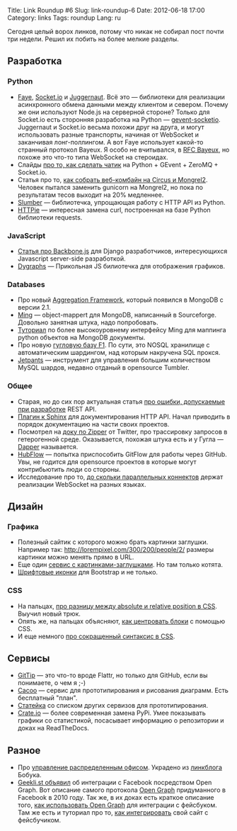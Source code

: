 Title: Link Roundup #6
Slug: link-roundup-6
Date: 2012-06-18 17:00
Category: links
Tags: roundup
Lang: ru

Сегодня целый ворох линков, потому что никак не собирал пост почти три недели. Решил их побить на более мелкие разделы.

Разработка
----------

### Python

* [Faye](http://faye.jcoglan.com/node.html), [Socket.io](http://socket.io/) и [Juggernaut](https://github.com/maccman/juggernaut). Всё это — библиотеки для реализации асинхронного обмена данными между клиентом и севером. Почему же они используют Node.js на серверной стороне? Только для Socket.io есть сторонняя разработка на Python — [gevent-socketio](https://github.com/abourget/gevent-socketio). Juggernaut и Socket.io весьма похожи друг на друга, и могут использовать разные транспорты, начиная от WebSocket и заканчивая лонг-поллингом. А вот Faye использует какой-то странный протокол Bayeux. Я особо не вчитывался, в [RFC Bayeux](http://svn.cometd.com/trunk/bayeux/bayeux.html), но похоже это что-то типа WebSocket на стероидах.
* Слайды [про то, как сделать чатик](http://www.slideshare.net/rick446/realtime-web-gevent-and-socketio) на Python + GEvent + ZeroMQ + Socket.io.
* Статья про то, [как собрать веб-комбайн на Circus и Mongrel2](http://blog.ziade.org/2012/05/31/mongrel2-amp-circus-full-control-of-your-web-stack/). Человек пытался заменить gunicorn на Mongrel2, но пока по результатам тесов выходит на 20% медленнее.
* [Slumber](http://slumber.in/) — библиотечка, упрощающая работу с HTTP API из Python.
* [HTTPie](http://pypi.python.org/pypi/httpie/) — интересная замена curl, построенная на базе Python библиотеки requests.

### JavaScript

* [Статья про Backbone.js](http://lincolnloop.com/blog/2012/jun/5/backbonejs-django-developers/) для Django разработчиков, интересующихся Javascript server-side разработкой.
* [Dygraphs](http://dygraphs.com/) — Прикольная JS билиотечка для отображения графиков.

### Databases

* Про новый [Aggregation Framework](http://blog.pythonisito.com/2012/06/using-mongodbs-new-aggregation.html), который появился в MongoDB с версии 2.1.
* [Ming](http://blog.pythonisito.com/2012/06/schema-maintenance-with-ming-and.html) — object-mappert для MongoDB, написанный в Sourceforge. Довольно занятная штука, надо попробовать.
* [Туториал](http://merciless.sourceforge.net/odm.html) по более высокоуровнему интерфейсу Ming для маппинга python объектов на MongoDB документы.
* Про новую [гугловую базу F1](http://static.googleusercontent.com/external_content/untrusted_dlcp/research.google.com/en//pubs/archive/38125.pdf). По сути, это NOSQL хранилище c автоматическим шардингом, над которым накручена SQL прокся.
* [Jetpants](http://engineering.tumblr.com/post/24612921290/jetpants-a-toolkit-for-huge-mysql-topologies) — инструмент для управления большим количеством MySQL шардов, недавно отданый в opensource Tumbler.

### Общее

* Старая, но до сих пор актуальная статья [про ошибки, допускаемые при разработке](http://jacobian.org/writing/rest-worst-practices/) REST API.
* [Плагин к Sphinx](http://packages.python.org/sphinxcontrib-httpdomain/) для документирования HTTP API. Начал приводить в порядок документацию на части своих проектов.
* Посмотрел на [доку по Zipper](https://github.com/twitter/zipkin) от Twitter, про трассировку запросов в гетерогенной среде. Оказывается, похожая штука есть и у Гугла — [Dapper](http://research.google.com/pubs/pub36356.html) называется.
* [HubFlow](http://datasift.github.com/gitflow/GitFlowForGitHub.html) —  попытка приспособить GitFlow для работы через GitHub. Увы, не годится для opensource проектов в которые могут  контрибьютить люди со стороны.
* Исследование про то, [до скольки параллельных коннектов](https://github.com/ericmoritz/wsdemo/blob/master/results.md) держат реализации WebSocket на разных языках.

Дизайн
------

### Графика

* Полезный сайтик с которого можно брать картинки заглушки. Например так: http://lorempixel.com/300/200/people/2/ размеры картинки можно менять прямо в URL.
* Еще один [сервис с картинками-заглушками](http://placekitten.com/). Но там только котята.
* [Шрифтовые иконки](http://fortawesome.github.com/Font-Awesome/) для Bootstrap и не только.

### CSS

* На пальцах, [про разницу между absolute и relative position в CSS](http://designshack.net/articles/css/the-lowdown-on-absolute-vs-relative-positioning/). Выучил новый трюк.
* Опять же, на пальцах объясняют, [как центровать блоки](http://designshack.net/articles/css/how-to-center-anything-with-css/) с помощью CSS.
* И еще немного [про сокращенный синтаксис в CSS](http://designshack.net/articles/css/6-css-shorthand-tricks-every-developer-should-know).

Сервисы
-------

* [GitTip](gittip.com) — это что-то вроде Flattr, но только для GitHub, если вы понимаете, о чем я ;-)
* [Cacoo](https://cacoo.com) — сервис для прототипирования и рисования диаграмм. Есть бесплатный "план".
* [Статейка](http://mashable.com/2012/06/07/mockup-tools/) со списком других сервизов для прототипирования.
* [Crate.io](https://crate.io/) — более современная замена PyPi. Умее показывать графики со статистикой, посасывает информацию о репозитории и доках на ReadTheDocs.

Разное
------

* Про [управление распределенным офисом](http://ryancarson.com/post/24884883426/how-i-manage-40-people-remotely). Украдено из [линкблога](http://addmeto.cc) Бобука.
* [Geekli.st объявил](http://gklst.tumblr.com/post/25111024798/from-the-engineering-team-facebook-integration) об интеграции с Facebook посредством Open Graph.  Вот описание самого протокола [Open Graph](http://ogp.me/) придуманного в Facebook в 2010 году. Так же, в их доках есть краткое описание того, [как использовать Open Graph](https://developers.facebook.com/docs/opengraph/) для интеграции с фейсбуком. Там же есть и туториал про то, [как интегрировать](https://developers.facebook.com/docs/opengraph/tutorial/) свой сайт с фейсбучиком.

